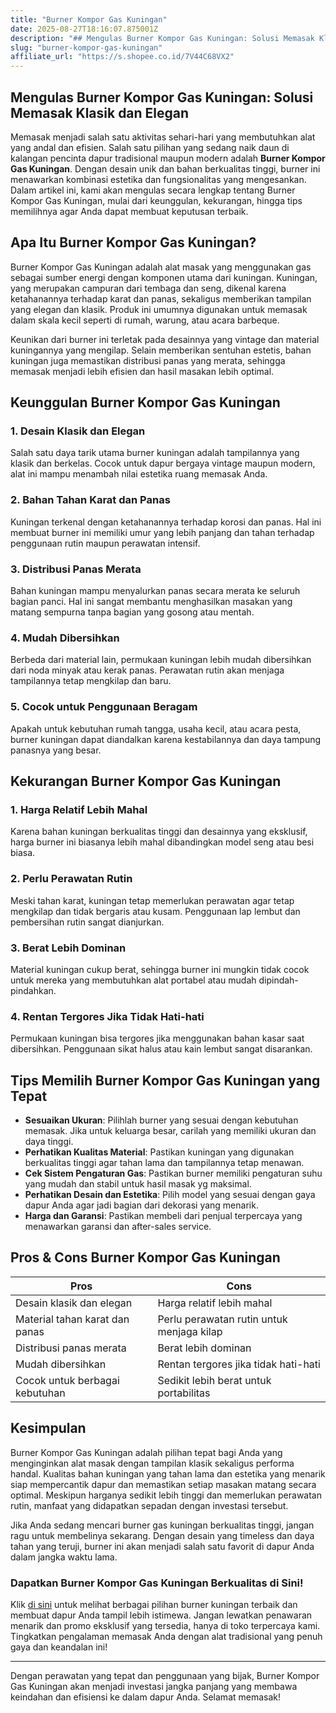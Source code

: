 ```yaml
---
title: "Burner Kompor Gas Kuningan"
date: 2025-08-27T18:16:07.875001Z
description: "## Mengulas Burner Kompor Gas Kuningan: Solusi Memasak Klasik dan Elegan..."
slug: "burner-kompor-gas-kuningan"
affiliate_url: "https://s.shopee.co.id/7V44C68VX2"
---
```

## Mengulas Burner Kompor Gas Kuningan: Solusi Memasak Klasik dan Elegan

Memasak menjadi salah satu aktivitas sehari-hari yang membutuhkan alat yang andal dan efisien. Salah satu pilihan yang sedang naik daun di kalangan pencinta dapur tradisional maupun modern adalah **Burner Kompor Gas Kuningan**. Dengan desain unik dan bahan berkualitas tinggi, burner ini menawarkan kombinasi estetika dan fungsionalitas yang mengesankan. Dalam artikel ini, kami akan mengulas secara lengkap tentang Burner Kompor Gas Kuningan, mulai dari keunggulan, kekurangan, hingga tips memilihnya agar Anda dapat membuat keputusan terbaik.

## Apa Itu Burner Kompor Gas Kuningan?

Burner Kompor Gas Kuningan adalah alat masak yang menggunakan gas sebagai sumber energi dengan komponen utama dari kuningan. Kuningan, yang merupakan campuran dari tembaga dan seng, dikenal karena ketahanannya terhadap karat dan panas, sekaligus memberikan tampilan yang elegan dan klasik. Produk ini umumnya digunakan untuk memasak dalam skala kecil seperti di rumah, warung, atau acara barbeque.

Keunikan dari burner ini terletak pada desainnya yang vintage dan material kuningannya yang mengilap. Selain memberikan sentuhan estetis, bahan kuningan juga memastikan distribusi panas yang merata, sehingga memasak menjadi lebih efisien dan hasil masakan lebih optimal.

## Keunggulan Burner Kompor Gas Kuningan

### 1. Desain Klasik dan Elegan

Salah satu daya tarik utama burner kuningan adalah tampilannya yang klasik dan berkelas. Cocok untuk dapur bergaya vintage maupun modern, alat ini mampu menambah nilai estetika ruang memasak Anda.

### 2. Bahan Tahan Karat dan Panas

Kuningan terkenal dengan ketahanannya terhadap korosi dan panas. Hal ini membuat burner ini memiliki umur yang lebih panjang dan tahan terhadap penggunaan rutin maupun perawatan intensif.

### 3. Distribusi Panas Merata

Bahan kuningan mampu menyalurkan panas secara merata ke seluruh bagian panci. Hal ini sangat membantu menghasilkan masakan yang matang sempurna tanpa bagian yang gosong atau mentah.

### 4. Mudah Dibersihkan

Berbeda dari material lain, permukaan kuningan lebih mudah dibersihkan dari noda minyak atau kerak panas. Perawatan rutin akan menjaga tampilannya tetap mengkilap dan baru.

### 5. Cocok untuk Penggunaan Beragam

Apakah untuk kebutuhan rumah tangga, usaha kecil, atau acara pesta, burner kuningan dapat diandalkan karena kestabilannya dan daya tampung panasnya yang besar.

## Kekurangan Burner Kompor Gas Kuningan

### 1. Harga Relatif Lebih Mahal

Karena bahan kuningan berkualitas tinggi dan desainnya yang eksklusif, harga burner ini biasanya lebih mahal dibandingkan model seng atau besi biasa.

### 2. Perlu Perawatan Rutin

Meski tahan karat, kuningan tetap memerlukan perawatan agar tetap mengkilap dan tidak bergaris atau kusam. Penggunaan lap lembut dan pembersihan rutin sangat dianjurkan.

### 3. Berat Lebih Dominan

Material kuningan cukup berat, sehingga burner ini mungkin tidak cocok untuk mereka yang membutuhkan alat portabel atau mudah dipindah-pindahkan.

### 4. Rentan Tergores Jika Tidak Hati-hati

Permukaan kuningan bisa tergores jika menggunakan bahan kasar saat dibersihkan. Penggunaan sikat halus atau kain lembut sangat disarankan.

## Tips Memilih Burner Kompor Gas Kuningan yang Tepat

- **Sesuaikan Ukuran**: Pilihlah burner yang sesuai dengan kebutuhan memasak. Jika untuk keluarga besar, carilah yang memiliki ukuran dan daya tinggi.
- **Perhatikan Kualitas Material**: Pastikan kuningan yang digunakan berkualitas tinggi agar tahan lama dan tampilannya tetap menawan.
- **Cek Sistem Pengaturan Gas**: Pastikan burner memiliki pengaturan suhu yang mudah dan stabil untuk hasil masak yg maksimal.
- **Perhatikan Desain dan Estetika**: Pilih model yang sesuai dengan gaya dapur Anda agar jadi bagian dari dekorasi yang menarik.
- **Harga dan Garansi**: Pastikan membeli dari penjual terpercaya yang menawarkan garansi dan after-sales service.

## Pros & Cons Burner Kompor Gas Kuningan

| **Pros** | **Cons** |
|---|---|
| Desain klasik dan elegan | Harga relatif lebih mahal |
| Material tahan karat dan panas | Perlu perawatan rutin untuk menjaga kilap |
| Distribusi panas merata | Berat lebih dominan |
| Mudah dibersihkan | Rentan tergores jika tidak hati-hati |
| Cocok untuk berbagai kebutuhan | Sedikit lebih berat untuk portabilitas |

## Kesimpulan

Burner Kompor Gas Kuningan adalah pilihan tepat bagi Anda yang menginginkan alat masak dengan tampilan klasik sekaligus performa handal. Kualitas bahan kuningan yang tahan lama dan estetika yang menarik siap mempercantik dapur dan memastikan setiap masakan matang secara optimal. Meskipun harganya sedikit lebih tinggi dan memerlukan perawatan rutin, manfaat yang didapatkan sepadan dengan investasi tersebut.

Jika Anda sedang mencari burner gas kuningan berkualitas tinggi, jangan ragu untuk membelinya sekarang. Dengan desain yang timeless dan daya tahan yang teruji, burner ini akan menjadi salah satu favorit di dapur Anda dalam jangka waktu lama.

### Dapatkan Burner Kompor Gas Kuningan Berkualitas di Sini!

Klik [di sini](https://s.shopee.co.id/7V44C68VX2) untuk melihat berbagai pilihan burner kuningan terbaik dan membuat dapur Anda tampil lebih istimewa. Jangan lewatkan penawaran menarik dan promo eksklusif yang tersedia, hanya di toko terpercaya kami. Tingkatkan pengalaman memasak Anda dengan alat tradisional yang penuh gaya dan keandalan ini!

---

Dengan perawatan yang tepat dan penggunaan yang bijak, Burner Kompor Gas Kuningan akan menjadi investasi jangka panjang yang membawa keindahan dan efisiensi ke dalam dapur Anda. Selamat memasak!